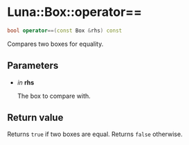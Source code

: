 # Luna::Box::operator==

```c++
bool operator==(const Box &rhs) const
```

Compares two boxes for equality. 



## Parameters
* *in* **rhs**

    The box to compare with. 

## Return value
Returns `true` if two boxes are equal. Returns `false` otherwise. 

